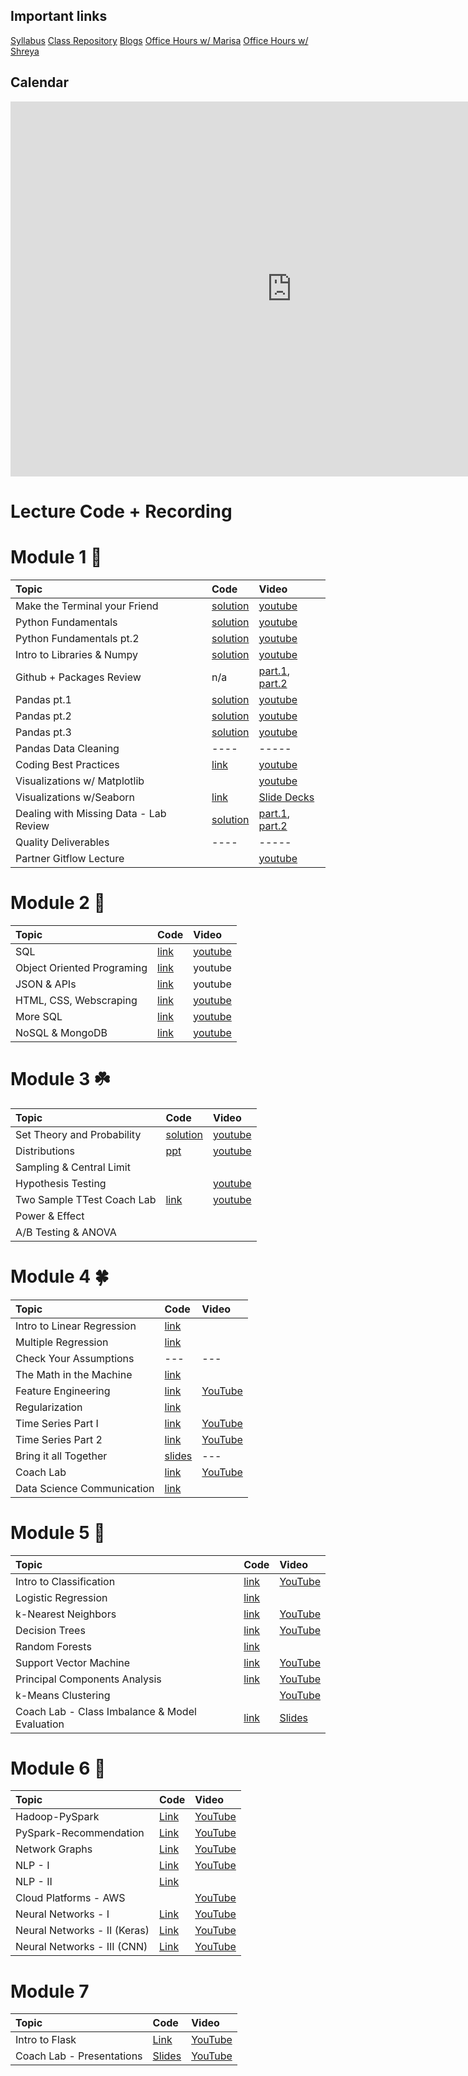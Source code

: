 ## Important links 

[Syllabus](https://drive.google.com/file/d/1GV1nO8scPDJ6YRjHhkZdivPyLsZ90CQx/view?usp=sharing)
[Class Repository](https://github.com/learn-co-students/DC-DS-071519)
[Blogs](https://docs.google.com/spreadsheets/d/1_htTQYrndRnM9ZdhsKnGcZqKLJ3sPcOWGold7qMhFpM/edit#gid=0)
[Office Hours w/ Marisa](https://calendar.google.com/calendar/selfsched?sstoken=UU5wV2d1aW1QMFVofGRlZmF1bHR8ODY0MjExZDE2YjRjNTMzMWNhNDZlODExM2NkOWI0MDg)
[Office Hours w/ Shreya](https://calendar.google.com/calendar/selfsched?sstoken=UUNaR1V6Q1drN3BZfGRlZmF1bHR8MDg3MDk5NTNhYzIyYzRmNTQ2ZGZkMTgzMTJhMzU1YmM)


## Calendar

<iframe src="https://calendar.google.com/calendar/b/1/embed?height=600&amp;wkst=1&amp;bgcolor=%23ffffff&amp;ctz=America%2FNew_York&amp;src=ZmxhdGlyb25zY2hvb2wuY29tX3NtZWE2aWE4bWluN252YWRjY2o5aWwzY2hvQGdyb3VwLmNhbGVuZGFyLmdvb2dsZS5jb20&amp;color=%234285F4&amp;mode=WEEK&amp;showNav=1&amp;showPrint=0&amp;showCalendars=0&amp;showTitle=0&amp;title" style="border-width:0" width="900" height="600" frameborder="0" scrolling="no"></iframe>

# Lecture Code + Recording
# Module 1 🌱

| Topic                                  | Code                | Video                |
|:---|:---|:---|
|Make the Terminal your Friend| [solution](https://github.com/learn-co-students/dc_ds_06_03_19/tree/master/module_1/week_1/day_1_lecture_1_terminal)| [youtube](https://www.youtube.com/watch?v=Pv9VOqtHfic&feature=youtu.be)|
|Python Fundamentals| [solution](https://github.com/learn-co-students/dc-ds-071519/blob/master/1-Module/1-Section/day_2_lecture_1_python-101-assignment-to-loops)  | [youtube](https://youtu.be/Q1PetZbllno) |
|Python Fundamentals pt.2|[solution](https://github.com/learn-co-students/dc-ds-071519/blob/master/1-Module/1-Section/day_3/Python-102-nested-loops-functions-solution.ipynb) |[youtube](https://youtu.be/0l-eZ5R3gEg)|
|Intro to Libraries & Numpy | [solution](https://github.com/learn-co-students/dc-ds-071519/blob/master/1-Module/1-Section/day_4_lecture_1_libraries_numpy/intro_to_libraries_numpy_solution.ipynb)|[youtube](https://youtu.be/KzH0ZIx-9mQ)|
|Github + Packages Review | n/a | [part.1](https://youtu.be/Tpc7Q-apgEk), [part.2](https://youtu.be/J76gWjMM4q0)|
|Pandas pt.1 | [solution](https://github.com/learn-co-students/dc-ds-071519/blob/master/1-Module/1-Section/day_5_lecture_1_pandas/intro_to_pandas.ipynb)| [youtube](https://www.youtube.com/watch?v=EpksoxbLwvM&feature=youtu.be)|
|Pandas pt.2 | [solution](https://github.com/learn-co-students/dc-ds-071519/blob/master/Module-1/week-2/day-6-pandas-part-2/manipulating_data_with_pandas_sol.ipynb)| [youtube](https://youtu.be/J8ZV9MiuKP0)|
|Pandas pt.3 |[solution](https://github.com/learn-co-students/dc-ds-071519/blob/master/Module-1/week-2/day-6-pandas-part-2/manipulating_data_with_pandas_sol.ipynb)| [youtube](https://youtu.be/IIDJ8lXUWYM)|
|Pandas Data Cleaning | ----                | -----                |
|Coding Best Practices | [link](https://github.com/learn-co-students/dc-ds-071519/tree/master/Module-1/week-2/day-8-coding-best-practices)| [youtube](https://youtu.be/CuFrP90BT4s)                |
|Visualizations w/ Matplotlib |                | [youtube](https://youtu.be/1LK68oa4580)                |
|Visualizations w/Seaborn |[link](https://github.com/learn-co-students/dc-ds-071519/tree/master/Module-1/week-2/day_9_visualizations_seaborn)| [Slide Decks](https://docs.google.com/presentation/d/1uICq6Rqxu_YqZvreG-82QMTTV3xPXSC0lrjHRqfDuRo/edit#slide=id.g5b7079e757_0_0)|
|Dealing with Missing Data - Lab Review|[solution](https://github.com/learn-co-students/dsc-dealing-missing-data-lab-dc-ds-071519/tree/solution)|[part.1](https://youtu.be/8yIveLxS6xE), [part.2](https://youtu.be/8rLn1p_ciLc)|
|Quality Deliverables| ----                | -----                |
|Partner Gitflow Lecture| |[youtube](https://youtu.be/Ox_zH3xYsvM)|


# Module 2 🌿
| Topic                                  | Code                | Video                |
|:---|:---|:---|
|SQL | [link](https://github.com/learn-co-students/dc-ds-071519/blob/master/Module-2/week-1/day_1_sql_pandas/sql-to-pandas-apm.ipynb)|[youtube](https://www.youtube.com/watch?v=z2Wql9RqHag&list=PLc6AmvC5ZybwR4g9fZnGYV6bs-zaJ7kdu&index=11&t=0s)|
|Object Oriented Programing|[link](https://github.com/learn-co-students/dc-ds-071519/blob/master/Module-2/week-1/day_2_object_oriented_programming/OOP-part-1-lexicon.ipynb)|youtube|
|JSON & APIs|[link](https://github.com/learn-co-students/dc-ds-071519/blob/master/Module-2/week-1/day_2_object_oriented_programming/OOP-part-1-lexicon.ipynb)|youtube|
|HTML, CSS, Webscraping|[link](https://github.com/learn-co-students/dc-ds-071519/blob/master/Module-2/week-2/day_2_html_css_webscraping/scraping-enkeboll.ipynb)|[youtube](https://www.youtube.com/watch?v=MtoJY3vjP9E)|
|More SQL|[link](https://github.com/learn-co-students/dc-ds-071519/blob/master/Module-2/week-2/day_3_more_sql/more-sql-enkeboll.ipynb)|[youtube](https://youtu.be/qFCMbO1dodE)|
|NoSQL & MongoDB|[link](https://github.com/learn-co-students/dc-ds-071519/tree/master/Module-2/week-2/day_4_nosql_mongo)   | [youtube](https://www.youtube.com/watch?v=aQm2sv_3XHA)   |


# Module 3 ☘️
| Topic                                  | Code                | Video                |
|:---|:---|:---|
|Set Theory and Probability | [solution](https://github.com/learn-co-students/dc-ds-071519/blob/master/Module-3/week-1/day-1_set_theory_and_probability/Sets%20%26%20Probability-for_0715_mmitchell.ipynb) |[youtube](https://youtu.be/tz0hu99lyXo)|
| Distributions | [ppt](https://github.com/learn-co-students/dc-ds-071519/blob/master/Module-3/week-1/day-2_distributions/2019-07-19%20Distributions%20Lecture.pdf)    |[youtube](https://youtu.be/ZEHFJnkrMxc)|
|Sampling & Central Limit|       |         |
|Hypothesis Testing|       | [youtube](https://youtu.be/V_4C6sjXlks)       |
|Two Sample TTest Coach Lab| [link](https://github.com/learn-co-students/dc-ds-071519/tree/master/Module-3/week-1/day-4-coach-review)| [youtube](https://youtu.be/eYKt2ShvFbc)|
|Power & Effect|        |           |
|A/B Testing & ANOVA|        |           |


# Module 4 🍀
| Topic                                  | Code                | Video                |
|:---|:---|:---|
|Intro to Linear Regression|[link](https://github.com/learn-co-students/dc-ds-071519/blob/master/Module-4/Intro%20to%20regression.ipynb) | |
|Multiple Regression |[link](https://github.com/learn-co-students/dc-ds-071519/blob/master/Module-4/week-1/day-2-multiple-regression/multivariable-linear-regression.ipynb) | |
|Check Your Assumptions |--- |--- |
|The Math in the Machine |[link](https://github.com/learn-co-students/dc-ds-071519/blob/master/Module-4/week-1/day_3_maths/algebra-calc.ipynb) | |
|Feature Engineering |[link](https://github.com/learn-co-students/dc-ds-071519/blob/master/Module-4/week-1/day_4_model_extensions/Enhancing%20Regression.ipynb) |[YouTube](https://www.youtube.com/watch?v=Il6zwwwdLxU&feature=youtu.be) |
|Regularization |[link](https://github.com/learn-co-students/dc-ds-071519/blob/master/Module-4/week_2/regularization/regularization.ipynb) | |
|Time Series Part I |[link](https://github.com/learn-co-students/dc-ds-071519/blob/master/Module-4/week_2/time-series/part-1-definitions/time_series_intro.ipynb) |[YouTube](https://www.youtube.com/watch?v=PA_mu6qNxA4&feature=youtu.be) |
|Time Series Part 2 |[link](https://github.com/learn-co-students/dc-ds-071519/blob/master/Module-4/week_2/time-series/part-2-application/TimeSeriesAnalysis.ipynb) |[YouTube](https://www.youtube.com/watch?v=wO85yDEaEEA&feature=youtu.be) |
|Bring it all Together |[slides](https://docs.google.com/presentation/d/1XWem6dkGahIE-QsD8ITSR9FXVSOVZRlwvE5xO-Ed44Q/edit?usp=sharing) |--- |
|Coach Lab |[link](https://github.com/learn-co-students/dc-ds-071519/tree/master/Module-4/week_2/Regression%20Coach%20Lab) |[YouTube](https://www.youtube.com/watch?v=fEMsqXr2C3A&feature=youtu.be) |
|Data Science Communication | [link](https://github.com/learn-co-students/dc-ds-071519/blob/master/Communication%20-The%20ADEPT%20Methodology.pdf)| |


# Module 5 🌳
| Topic                                  | Code                | Video                |
|:---|:---|:---|
| Intro to Classification | [link](https://github.com/learn-co-students/dc-ds-071519/blob/master/Module-5/week-1/day-1/classficiation_confusion_roc/classification.ipynb)| [YouTube](https://youtu.be/q4gZRksk-9k) |
| Logistic Regression | [link](https://github.com/learn-co-students/dc-ds-071519/blob/master/Module-5/week-1/day-1/logistic_regression/Logistic%20Regression.ipynb) | |
| k-Nearest Neighbors | [link](https://github.com/learn-co-students/dc-ds-071519/blob/master/Module-5/week-1/day-2/knn/knn_classification.ipynb) | [YouTube](https://youtu.be/9c7kLkFA2vU) |
| Decision Trees | [link](https://github.com/learn-co-students/dc-ds-071519/blob/master/Module-5/week-2/Decision_trees/Decisicion_trees.ipynb) | [YouTube](https://youtu.be/WqPjlXi3NuM) |
| Random Forests | [link](https://github.com/learn-co-students/dc-ds-071519/blob/master/Module-5/week-2/random_forests/Random_Forests.ipynb) | |
| Support Vector Machine | [link](https://github.com/learn-co-students/dc-ds-071519/blob/master/Module-5/week-2/svm/SVM.ipynb) | [YouTube](https://youtu.be/rXYcVEUL4gk) |
| Principal Components Analysis | [link](https://github.com/learn-co-students/dc-ds-071519/blob/master/Module-5/week-2/day-3-pca/Principal-Component-Analysis.ipynb) | [YouTube](https://youtu.be/nxki7yPvS5Q) |
| k-Means Clustering |  | [YouTube](https://youtu.be/k0shoaaB9K4) |
| Coach Lab - Class Imbalance & Model Evaluation | [link](https://github.com/learn-co-students/dc-ds-071519/blob/master/Module-5/week-3/Class_imbalance_model_eval.ipynb) | [Slides](https://github.com/learn-co-students/dc-ds-071519/blob/master/Module-5/week-3/Methods%20of%20Model%20Evaluation.pdf) |

# Module 6 🦚
| Topic                                  | Code                | Video                |
|:---|:---|:---|
| Hadoop-PySpark | [Link](https://github.com/learn-co-students/dc-ds-071519/blob/master/Module-6/week-1/day-1-hadoop-pyspark/spark-ml.ipynb)  | [YouTube](https://www.youtube.com/watch?v=6o_bzoDcy8c) |
| PySpark-Recommendation | [Link](https://github.com/learn-co-students/dc-ds-071519/blob/master/Module-6/week-1/day-2-recommendation-systems/spark-als.ipynb) | [YouTube](https://www.youtube.com/watch?v=Vu2rCBzRFCc) |
| Network Graphs | [Link](https://github.com/learn-co-students/dc-ds-071519/blob/master/Module-6/week-2/day-1-networks-graphs/networks.ipynb) | [YouTube](https://youtu.be/cpLVHCD032k) |
| NLP - I | [Link](https://github.com/learn-co-students/dc-ds-071519/blob/master/Module-6/week-2/day-2-nlp-1/nlp-intro.ipynb) | [YouTube](https://www.youtube.com/watch?v=A8q9NriHNn0) |
| NLP - II | [Link](https://github.com/learn-co-students/dc-ds-071519/blob/master/Module-6/week-2/day-2-nlp-2/nlp-classification.ipynb) | |
| Cloud Platforms - AWS | | [YouTube](https://www.youtube.com/watch?v=sCZFFX3hhD8) |
| Neural Networks - I | [Link](https://github.com/learn-co-students/dc-ds-071519/blob/master/Module-6/week-2/day-5-neural-networks/neural_networks_intro.ipynb) | [YouTube](https://www.youtube.com/watch?v=OFBiqOAD1HY) |
| Neural Networks - II (Keras) | [Link](https://github.com/learn-co-students/dc-ds-071519/blob/master/Module-6/week-3/day-1-keras/intro-to-keras.ipynb) | [YouTube](https://www.youtube.com/watch?v=ikjQwwRDqi8) |
| Neural Networks - III (CNN) | [Link](https://github.com/learn-co-students/dc-ds-071519/blob/master/Module-6/week-3/day-2-cnn/cnn.ipynb) | [YouTube](https://www.youtube.com/watch?v=CGftc0tqlz0) |


# Module 7
| Topic                                  | Code                | Video                |
|:---|:---|:---|
| Intro to Flask | [Link]() | [YouTube](https://www.youtube.com/watch?v=CihzwUF6czE) |
| Coach Lab - Presentations | [Slides](https://github.com/learn-co-students/dc-ds-071519/blob/master/Presentation.pdf) | [YouTube](https://youtu.be/yjQjaJkNbIM ) |

